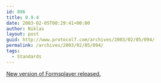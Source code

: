 ```yaml
---
id: 896
title: 0.9.4
date: 2003-02-05T00:29:41+00:00
author: Niklas
layout: post
guid: http://www.protocol7.com/archives/2003/02/05/094/
permalink: /archives/2003/02/05/094/
tags:
  - Standards
---
```

<div class='microid-1b590a0c0adb15912ebb9772bdd3eb74c25357d8'>
  <p>
    <a href="http://www.formsplayer.com/download/readme.txt">New version of Formsplayer released.</a>
  </p>
</div>